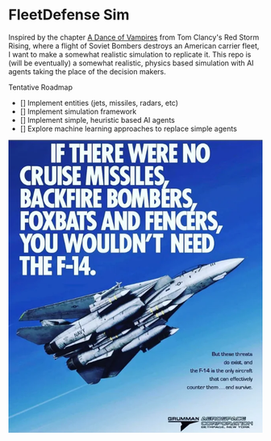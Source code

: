 # FleetDefense Sim

Inspired by the chapter [A Dance of Vampires](https://www.youtube.com/watch?v=zo8FhChnyq0) from Tom Clancy's Red Storm Rising, where a flight of Soviet Bombers destroys an American carrier fleet, I want to make a somewhat realistic simulation to replicate it.
This repo is (will be eventually) a somewhat realistic, physics based simulation with AI agents taking the place of the decision makers. 

Tentative Roadmap

* [] Implement entities (jets, missiles, radars, etc)
* [] Implement simulation framework
* [] Implement simple, heuristic based AI agents
* [] Explore machine learning approaches to replace simple agents

![f14](./f14.png)
